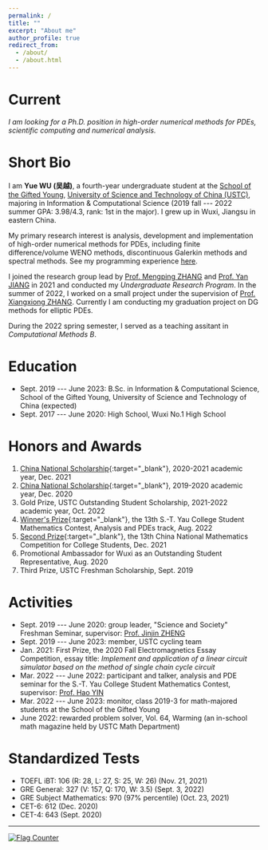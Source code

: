 ```yaml
---
permalink: /
title: ""
excerpt: "About me"
author_profile: true
redirect_from: 
  - /about/
  - /about.html
---
```


Current
===

*I am looking for a Ph.D. position in high-order numerical methods for PDEs, scientific computing and numerical analysis.*


Short Bio
===

I am **Yue WU (吴越)**, a fourth-year undergraduate student at the [School of the Gifted Young](http://en.scgy.ustc.edu.cn/), [University of Science and Technology of China (USTC)](http://en.ustc.edu.cn/), majoring in Information & Computational Science (2019 fall --- 2022 summer GPA: 3.98/4.3, rank: 1st in the major). I grew up in Wuxi, Jiangsu in eastern China.

My primary research interest is analysis, development and implementation of high-order numerical methods for PDEs, including finite difference/volume WENO methods, discontinuous Galerkin methods and spectral methods. See my programming experience [here](/research_red/).

I joined the research group lead by [Prof. Mengping ZHANG](https://dsxt.ustc.edu.cn/zj_ywjs.asp?zzid=860) and [Prof. Yan JIANG](http://staff.ustc.edu.cn/~jiangy/index.html) in 2021 and conducted my *Undergraduate Research Program*. In the summer of 2022, I worked on a small project under the supervision of [Prof. Xiangxiong ZHANG](https://www.math.purdue.edu/~zhan1966/index.html). Currently I am conducting my graduation project on DG methods for elliptic PDEs. 

During the 2022 spring semester, I served as a teaching assitant in *Computational Methods B*.

Education
===

* Sept. 2019 --- June 2023: B.Sc. in Information & Computational Science, School of the Gifted Young, University of Science and Technology of China (expected)
* Sept. 2017 --- June 2020: High School, Wuxi No.1 High School

Honors and Awards
===

1. [China National Scholarship](../files/awards/2021-national-sch.jpg){:target="_blank"}, 2020-2021 academic year, Dec. 2021
2. [China National Scholarship](../files/awards/2020-national-sch.jpg){:target="_blank"}, 2019-2020 academic year, Dec. 2020
3. Gold Prize, USTC Outstanding Student Scholarship, 2021-2022 academic year, Oct. 2022
4. [Winner's Prize](../files/awards/Yau-contest.jpg){:target="_blank"}, the 13th S.-T. Yau College Student Mathematics Contest, Analysis and PDEs track, Aug. 2022
5. [Second Prize](../files/awards/CMC.jpg){:target="_blank"}, the 13th China National Mathematics Competition for College Students, Dec. 2021
6. Promotional Ambassador for Wuxi as an Outstanding Student Representative, Aug. 2020
7. Third Prize, USTC Freshman Scholarship, Sept. 2019


Activities
===

* Sept. 2019 --- June 2020: group leader, "Science and Society" Freshman Seminar, supervisor: [Prof. Jinjin ZHENG](http://staff.ustc.edu.cn/~jjzheng/)
* Sept. 2019 --- June 2023: member, USTC cycling team
* Jan. 2021: First Prize, the 2020 Fall Electromagnetics Essay Competition, essay title: *Implement and application of a linear circuit simulator based on the method of single chain cycle circuit*
* Mar. 2022 --- June 2022: participant and talker, analysis and PDE seminar for the S.-T. Yau College Student Mathematics Contest, supervisor: [Prof. Hao YIN](http://staff.ustc.edu.cn/~haoyin/)
* Mar. 2022 --- June 2023: monitor, class 2019-3 for math-majored students at the School of the Gifted Young
* June 2022: rewarded problem solver, Vol. 64, Warming (an in-school math magazine held by USTC Math Department)


Standardized Tests
===

* TOEFL iBT: 106 (R: 28, L: 27, S: 25, W: 26) (Nov. 21, 2021)
* GRE General: 327 (V: 157, Q: 170, W: 3.5) (Sept. 3, 2022)
* GRE Subject Mathematics: 970 (97% percentile) (Oct. 23, 2021)
* CET-6: 612 (Dec. 2020)
* CET-4: 643 (Sept. 2020)

---

<a href="https://info.flagcounter.com/21GO"><img src="https://s01.flagcounter.com/map/21GO/size_s/txt_000000/border_CCCCCC/pageviews_1/viewers_0/flags_0/" alt="Flag Counter" border="0"></a>
